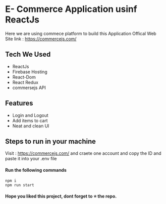 # E- Commerce Application usinf ReactJs

Here we are using commece platform to build this Application
Offical Web Site link : https://commercejs.com/

## Tech We Used

- ReactJs
- Firebase Hosting
- React-Dom
- React Redux
- commersejs API

## Features

- Login and Logout
- Add items to cart
- Neat and clean UI

## Steps to run in your machine

Visit : https://commercejs.com/ and craete one account and copy the ID and paste it into your .env file

#### Run the following commands
```
npm i
npm run start
```




#### Hope you liked this project, dont forget to ⭐ the repo.
